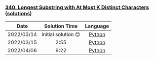 ### [340. Longest Substring with At Most K Distinct Characters](https://leetcode.com/problems/longest-substring-with-at-most-k-distinct-characters/) ([solutions](https://github.com/pete-debiase/Comprog/blob/main/Solutions/340.%20Longest%20Substring%20with%20At%20Most%20K%20Distinct%20Characters/))

|    Date    |    Solution Time    |                                                                                     Language                                                                                     |
|:----------:|:-------------------:|:--------------------------------------------------------------------------------------------------------------------------------------------------------------------------------:|
| 2022/03/14 | Initial solution 😊 |      [Python](https://github.com/pete-debiase/Comprog/blob/main/Solutions/340.%20Longest%20Substring%20with%20At%20Most%20K%20Distinct%20Characters/longest_k_distinct.py)       |
| 2022/03/15 |        2:55         | [Python](https://github.com/pete-debiase/Comprog/blob/main/Solutions/340.%20Longest%20Substring%20with%20At%20Most%20K%20Distinct%20Characters/longest_k_distinct_2022-03-15.py) |
| 2022/04/06 |        9:22         | [Python](https://github.com/pete-debiase/Comprog/blob/main/Solutions/340.%20Longest%20Substring%20with%20At%20Most%20K%20Distinct%20Characters/longest_k_distinct_2022-04-06.py) |
